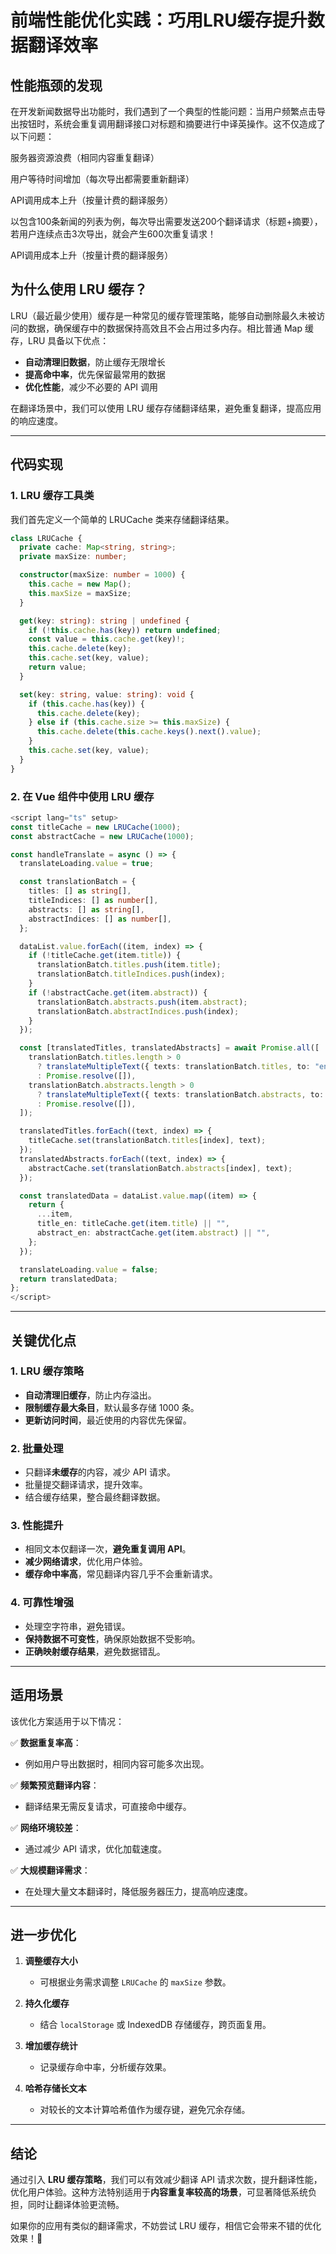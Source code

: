 # 前端性能优化实践：巧用LRU缓存提升数据翻译效率

## 性能瓶颈的发现

在开发新闻数据导出功能时，我们遇到了一个典型的性能问题：当用户频繁点击导出按钮时，系统会重复调用翻译接口对标题和摘要进行中译英操作。这不仅造成了以下问题：

服务器资源浪费（相同内容重复翻译）

用户等待时间增加（每次导出都需要重新翻译）

API调用成本上升（按量计费的翻译服务）

以包含100条新闻的列表为例，每次导出需要发送200个翻译请求（标题+摘要），若用户连续点击3次导出，就会产生600次重复请求！

API调用成本上升（按量计费的翻译服务）

## 为什么使用 LRU 缓存？

LRU（最近最少使用）缓存是一种常见的缓存管理策略，能够自动删除最久未被访问的数据，确保缓存中的数据保持高效且不会占用过多内存。相比普通 Map 缓存，LRU 具备以下优点：

- **自动清理旧数据**，防止缓存无限增长
- **提高命中率**，优先保留最常用的数据
- **优化性能**，减少不必要的 API 调用

在翻译场景中，我们可以使用 LRU 缓存存储翻译结果，避免重复翻译，提高应用的响应速度。

---

## 代码实现

### 1. LRU 缓存工具类

我们首先定义一个简单的 LRUCache 类来存储翻译结果。

```typescript
class LRUCache {
  private cache: Map<string, string>;
  private maxSize: number;

  constructor(maxSize: number = 1000) {
    this.cache = new Map();
    this.maxSize = maxSize;
  }

  get(key: string): string | undefined {
    if (!this.cache.has(key)) return undefined;
    const value = this.cache.get(key)!;
    this.cache.delete(key);
    this.cache.set(key, value);
    return value;
  }

  set(key: string, value: string): void {
    if (this.cache.has(key)) {
      this.cache.delete(key);
    } else if (this.cache.size >= this.maxSize) {
      this.cache.delete(this.cache.keys().next().value);
    }
    this.cache.set(key, value);
  }
}
```

### 2. 在 Vue 组件中使用 LRU 缓存

```typescript
<script lang="ts" setup>
const titleCache = new LRUCache(1000);
const abstractCache = new LRUCache(1000);

const handleTranslate = async () => {
  translateLoading.value = true;

  const translationBatch = {
    titles: [] as string[],
    titleIndices: [] as number[],
    abstracts: [] as string[],
    abstractIndices: [] as number[],
  };

  dataList.value.forEach((item, index) => {
    if (!titleCache.get(item.title)) {
      translationBatch.titles.push(item.title);
      translationBatch.titleIndices.push(index);
    }
    if (!abstractCache.get(item.abstract)) {
      translationBatch.abstracts.push(item.abstract);
      translationBatch.abstractIndices.push(index);
    }
  });

  const [translatedTitles, translatedAbstracts] = await Promise.all([
    translationBatch.titles.length > 0
      ? translateMultipleText({ texts: translationBatch.titles, to: "english", from: "chinese_simplified" })
      : Promise.resolve([]),
    translationBatch.abstracts.length > 0
      ? translateMultipleText({ texts: translationBatch.abstracts, to: "english", from: "chinese_simplified" })
      : Promise.resolve([]),
  ]);

  translatedTitles.forEach((text, index) => {
    titleCache.set(translationBatch.titles[index], text);
  });
  translatedAbstracts.forEach((text, index) => {
    abstractCache.set(translationBatch.abstracts[index], text);
  });

  const translatedData = dataList.value.map((item) => {
    return {
      ...item,
      title_en: titleCache.get(item.title) || "",
      abstract_en: abstractCache.get(item.abstract) || "",
    };
  });

  translateLoading.value = false;
  return translatedData;
};
</script>
```

---

## 关键优化点

### 1. **LRU 缓存策略**

- **自动清理旧缓存**，防止内存溢出。
- **限制缓存最大条目**，默认最多存储 1000 条。
- **更新访问时间**，最近使用的内容优先保留。

### 2. **批量处理**

- 只翻译**未缓存**的内容，减少 API 请求。
- 批量提交翻译请求，提升效率。
- 结合缓存结果，整合最终翻译数据。

### 3. **性能提升**

- 相同文本仅翻译一次，**避免重复调用 API**。
- **减少网络请求**，优化用户体验。
- **缓存命中率高**，常见翻译内容几乎不会重新请求。

### 4. **可靠性增强**

- 处理空字符串，避免错误。
- **保持数据不可变性**，确保原始数据不受影响。
- **正确映射缓存结果**，避免数据错乱。

---

## 适用场景

该优化方案适用于以下情况：

✅ **数据重复率高**：

- 例如用户导出数据时，相同内容可能多次出现。

✅ **频繁预览翻译内容**：

- 翻译结果无需反复请求，可直接命中缓存。

✅ **网络环境较差**：

- 通过减少 API 请求，优化加载速度。

✅ **大规模翻译需求**：

- 在处理大量文本翻译时，降低服务器压力，提高响应速度。

---

## 进一步优化

1. **调整缓存大小**
   - 可根据业务需求调整 `LRUCache` 的 `maxSize` 参数。

2. **持久化缓存**
   - 结合 `localStorage` 或 IndexedDB 存储缓存，跨页面复用。

3. **增加缓存统计**
   - 记录缓存命中率，分析缓存效果。

4. **哈希存储长文本**
   - 对较长的文本计算哈希值作为缓存键，避免冗余存储。

---

## 结论

通过引入 **LRU 缓存策略**，我们可以有效减少翻译 API 请求次数，提升翻译性能，优化用户体验。这种方法特别适用于**内容重复率较高的场景**，可显著降低系统负担，同时让翻译体验更流畅。

如果你的应用有类似的翻译需求，不妨尝试 LRU 缓存，相信它会带来不错的优化效果！🚀
